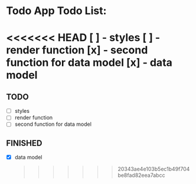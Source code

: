 # Todo App Todo List:

<<<<<<< HEAD
[ ] - styles
[ ] - render function
[x] - second function for data model
[x] - data model
=======

## TODO

-   [ ] styles
-   [ ] render function
-   [ ] second function for data model

## FINISHED

-   [x] data model
    > > > > > > > 20343ae4e103b5ec1b49f704be8fad82eea7abcc

